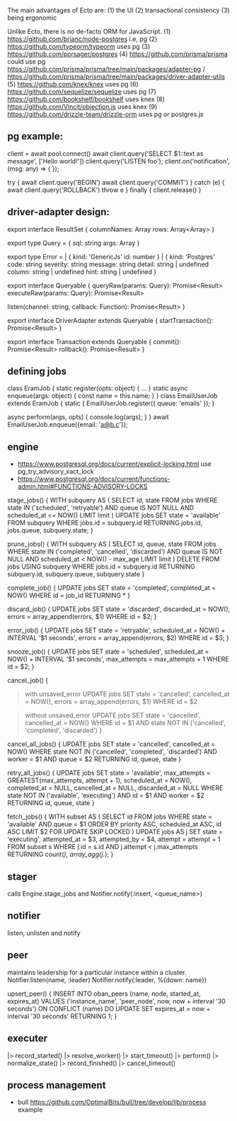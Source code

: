 The main advantages of Ecto are:
(1) the UI
(2) transactional consistency
(3) being ergonomic


Unlike Ecto, there is no de-facto ORM for JavaScript.
(1) https://github.com/brianc/node-postgres i.e, pg
(2) https://github.com/typeorm/typeorm uses pg
(3) https://github.com/porsager/postgres
(4) https://github.com/prisma/prisma could use pg https://github.com/prisma/prisma/tree/main/packages/adapter-pg / https://github.com/prisma/prisma/tree/main/packages/driver-adapter-utils
(5) https://github.com/knex/knex uses pg
(6) https://github.com/sequelize/sequelize uses pg
(7) https://github.com/bookshelf/bookshelf uses knex
(8) https://github.com/Vincit/objection.js uses knex
(9) https://github.com/drizzle-team/drizzle-orm uses pg or postgres.js

pg example:
-----
client = await pool.connect()
await client.query('SELECT $1::text as message', ['Hello world!'])
client.query('LISTEN foo');
client.on('notification', (msg: any) => { });

try {
  await client.query('BEGIN')
  await client.query('COMMIT')
} catch (e) {
  await client.query('ROLLBACK')
  throw e
} finally {
  client.release()
}


driver-adapter design:
-----
export interface ResultSet {
  columnNames: Array<string>
  rows: Array<Array<unknown>>
}

export type Query = {
  sql: string
  args: Array<unknown>
}

export type Error =
  | {
      kind: 'GenericJs'
      id: number
    }
  | {
      kind: 'Postgres'
      code: string
      severity: string
      message: string
      detail: string | undefined
      column: string | undefined
      hint: string | undefined
    }

export interface Queryable {
  queryRaw(params: Query): Promise<Result<ResultSet>>
  executeRaw(params: Query): Promise<Result<number>>

  listen(channel: string, callback: Function): Promise<Result<void>>
}

export interface DriverAdapter extends Queryable {
  startTransaction(): Promise<Result<Transaction>>
}

export interface Transaction extends Queryable {
  commit(): Promise<Result<void>>
  rollback(): Promise<Result<void>>
}


defining jobs
-----
class EramJob {
  static register(opts: object) { ... }
  static async enqueue(args: object) {
    const name = this.name;
  }
}
class EmailUserJob extends EramJob {
  static {
    EmailUserJob.register({ queue: 'emails' });
  }

  async perform(args, opts) {
    console.log(args);
  }
}
await EmailUserJob.enqueue({email: 'a@b.c'});

engine
-----
- https://www.postgresql.org/docs/current/explicit-locking.html use pg_try_advisory_xact_lock
- https://www.postgresql.org/docs/current/functions-admin.html#FUNCTIONS-ADVISORY-LOCKS


stage_jobs() {
  WITH subquery AS (
    SELECT id, state
    FROM jobs
    WHERE state IN ('scheduled', 'retryable')
      AND queue IS NOT NULL
      AND scheduled_at <= NOW()
    LIMIT limit
  )
  UPDATE jobs
  SET state = 'available'
  FROM subquery
  WHERE jobs.id = subquery.id
  RETURNING jobs.id, jobs.queue, subquery.state;
}

prune_jobs() {
  WITH subquery AS (
    SELECT id, queue, state
    FROM jobs
    WHERE state IN ('completed', 'cancelled', 'discarded')
      AND queue IS NOT NULL
      AND scheduled_at < NOW() - max_age
    LIMIT limit
  )
  DELETE FROM jobs
  USING subquery
  WHERE jobs.id = subquery.id
  RETURNING subquery.id, subquery.queue, subquery.state
}

complete_job() {
  UPDATE jobs
  SET state = 'completed', completed_at = NOW()
  WHERE id = job_id
  RETURNING *
}

discard_job() {
  UPDATE jobs
  SET state = 'discarded', discarded_at = NOW(), errors = array_append(errors, $1)
  WHERE id = $2;
}

error_job() {
  UPDATE jobs
  SET state = 'retryable',
      scheduled_at = NOW() + INTERVAL '$1 seconds',
      errors = array_append(errors, $2)
  WHERE id = $3;
}

snooze_job() {
  UPDATE jobs
  SET state = 'scheduled',
      scheduled_at = NOW() + INTERVAL '$1 seconds',
      max_attempts = max_attempts + 1
  WHERE id = $2;
}

cancel_job() {
  > with unsaved_error
  UPDATE jobs
  SET state = 'cancelled',
      cancelled_at = NOW(),
      errors = array_append(errors, $1)
  WHERE id = $2

  > without unsaved_error
  UPDATE jobs
  SET state = 'cancelled',
      cancelled_at = NOW()
  WHERE id = $1
    AND state NOT IN ('cancelled', 'completed', 'discarded')
}

cancel_all_jobs() {
  UPDATE jobs
  SET state = 'cancelled',
      cancelled_at = NOW()
  WHERE
    state NOT IN ('cancelled', 'completed', 'discarded') AND
    worker = $1 AND
    queue = $2
  RETURNING id, queue, state
}

retry_all_jobs() {
  UPDATE jobs
  SET state = 'available',
      max_attempts = GREATEST(max_attempts, attempt + 1),
      scheduled_at = NOW(),
      completed_at = NULL,
      cancelled_at = NULL,
      discarded_at = NULL
  WHERE
    state NOT IN ('available', 'executing') AND
    id = $1 AND
    worker = $2
  RETURNING id, queue, state
}

fetch_jobs() {
  WITH subset AS (
    SELECT id
    FROM jobs
    WHERE state = 'available' AND queue = $1
    ORDER BY priority ASC, scheduled_at ASC, id ASC
    LIMIT $2
    FOR UPDATE SKIP LOCKED
  )
  UPDATE jobs AS j
  SET state = 'executing',
      attempted_at = $3,
      attempted_by = $4,
      attempt = attempt + 1
  FROM subset s
  WHERE j.id = s.id AND j.attempt < j.max_attempts
  RETURNING count(*), array_agg(j.*);
}


stager
-----
calls Engine.stage_jobs and Notifier.notify(:insert, <queue_name>)

notifier
-----
listen, unlisten and notify

peer
------
maintains leadership for a particular instance within a cluster.
Notifier.listen(name, :leader)
Notifier.notify(:leader, %{down: name})

upsert_peer() {
  INSERT INTO oban_peers (name, node, started_at, expires_at)
  VALUES ('instance_name', 'peer_node', now, now + interval '30 seconds')
  ON CONFLICT (name)
  DO UPDATE SET expires_at = now + interval '30 seconds'
  RETURNING 1;
}


executer
-----
  |> record_started()
  |> resolve_worker()
  |> start_timeout()
  |> perform()
  |> normalize_state()
  |> record_finished()
  |> cancel_timeout()


process management
-----
- bull https://github.com/OptimalBits/bull/tree/develop/lib/process example
